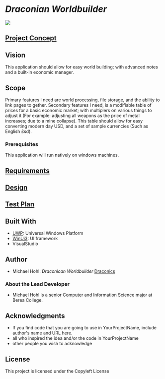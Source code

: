 # *Draconian Worldbuilder*
<img src="https://i.natgeofe.com/n/548467d8-c5f1-4551-9f58-6817a8d2c45e/NationalGeographic_2572187_square.jpg">

## [Project Concept](concept.md)

## Vision

This application should allow for easy world building; with advanced notes and a built-in economic manager.

## Scope

Primary features I need are world processing, file storage, and the ability to link pages to gether. Secondary features I need, is a modifiable table of prices for a basic economic market; with multiplers on various things to adjust it (For example: adjusting all weapons as the price of metal increases; due to a mine collapse). This table should allow for easy converting modern day USD, and a set of sample currencies (Such as English £sd).

### Prerequisites

This application will run natively on windows machines.

## [Requirements](requirements.md)

## [Design](design.md)

## [Test Plan](test.plan.md)

## Built With

- [UWP](https://learn.microsoft.com/en-us/windows/uwp/get-started/universal-application-platform-guide): Universal Windows Platform
- [WinUi3](https://learn.microsoft.com/en-us/windows/apps/winui/winui3/): UI framework
- VisualStudio

## Author

- Michael Hohl: *Draconican Worldbuilder* [Draconics](https://github.com/Draconics)
### About the Lead Developer
- Michael Hohl is a senior Computer and Information Science major at Berea College. 

## Acknowledgments

- If you find code that you are going to use in YourProjectName, include author's name and URL here.
- all who inspired the idea and/or the code in YourProjectName
- other people you wish to acknowledge

## License

This project is licensed under the Copyleft License

